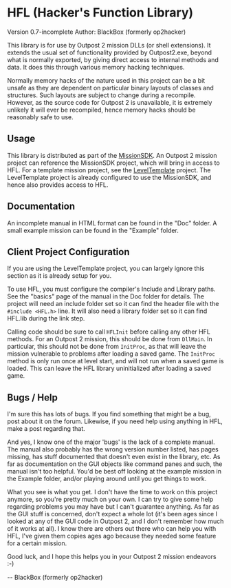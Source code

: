# HFL (Hacker's Function Library)

Version 0.7-incomplete
Author: BlackBox (formerly op2hacker)

This library is for use by Outpost 2 mission DLLs (or shell extensions). It extends the usual set of functionality provided by Outpost2.exe, beyond what is normally exported, by giving direct access to internal methods and data. It does this through various memory hacking techniques.

Normally memory hacks of the nature used in this project can be a bit unsafe as they are dependent on particular binary layouts of classes and structures. Such layouts are subject to change during a recompile. However, as the source code for Outpost 2 is unavailable, it is extremely unlikely it will ever be recompiled, hence memory hacks should be reasonably safe to use.

## Usage

This library is distributed as part of the [MissionSDK](https://github.com/OutpostUniverse/OP2MissionSDK). An Outpost 2 mission project can reference the MissionSDK project, which will bring in access to HFL. For a template mission project, see the [LevelTemplate](https://github.com/OutpostUniverse/LevelTemplate) project. The LevelTemplate project is already configured to use the MissionSDK, and hence also provides access to HFL.

## Documentation

An incomplete manual in HTML format can be found in the "Doc\" folder. A small example mission can be found in the "Example\" folder.

## Client Project Configuration

If you are using the LevelTemplate project, you can largely ignore this section as it is already setup for you.

To use HFL, you must configure the compiler's Include and Library paths. See the "basics" page of the manual in the Doc folder for details. The project will need an include folder set so it can find the header file with the `#include <HFL.h>` line. It will also need a library folder set so it can find HFL.lib during the link step.

Calling code should be sure to call `HFLInit` before calling any other HFL methods. For an Outpost 2 mission, this should be done from `DllMain`. In particular, this should not be done from `InitProc`, as that will leave the mission vulnerable to problems after loading a saved game. The `InitProc` method is only run once at level start, and will not run when a saved game is loaded. This can leave the HFL library uninitialized after loading a saved game.

## Bugs / Help

I'm sure this has lots of bugs. If you find something that might be a bug, post about it on the forum. Likewise, if you need help using anything in HFL, make a post regarding that.

And yes, I know one of the major 'bugs' is the lack of a complete manual. The manual also probably has the wrong version number listed, has pages missing, has stuff documented that doesn't even exist in the library, etc. As far as documentation on the GUI objects like command panes and such, the manual isn't too helpful. You'd be best off looking at the example mission in the Example folder, and/or playing around until you get things to work.

What you see is what you get. I don't have the time to work on this project anymore, so you're pretty much on your own. I can try to give some help regarding problems you may have but I can't guarantee anything. As far as the GUI stuff is concerned, don't expect a whole lot (it's been ages since I looked at any of the GUI code in Outpost 2, and I don't remember how much of it works at all). I know there are others out there who can help you with HFL, I've given them copies ages ago because they needed some feature for a certain mission.

Good luck, and I hope this helps you in your Outpost 2 mission endeavors :-)

-- BlackBox (formerly op2hacker)

